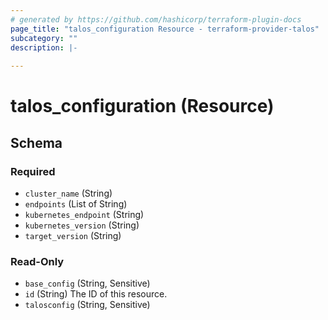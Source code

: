 ```yaml
---
# generated by https://github.com/hashicorp/terraform-plugin-docs
page_title: "talos_configuration Resource - terraform-provider-talos"
subcategory: ""
description: |-
  
---
```


# talos_configuration (Resource)





<!-- schema generated by tfplugindocs -->
## Schema

### Required

- `cluster_name` (String)
- `endpoints` (List of String)
- `kubernetes_endpoint` (String)
- `kubernetes_version` (String)
- `target_version` (String)

### Read-Only

- `base_config` (String, Sensitive)
- `id` (String) The ID of this resource.
- `talosconfig` (String, Sensitive)


